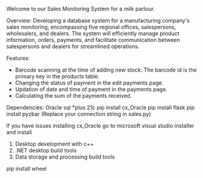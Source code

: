 Welcome to our Sales Monitoring System for a milk parlour.

Overview:
        Developing a database system for a manufacturing company's sales monitoring, encompassing five regional offices, salespersons, wholesalers, and dealers.
        The system will efficiently manage product information, orders, payments, and facilitate communication between salespersons and dealers for streamlined operations.

Features:
- Barcode scanning at the time of adding new stock. The barcode id is the primary key in the products table.
- Changing the status of payment in the edit payments page.
- Updation of date and time of payment in the payments page.
- Calculating the sum of the payments received.

Dependencies:
Oracle sql *plus 21c
pip install cx_Oracle
pip install flask
pip install pyzbar
(Replace your connection string in sales.py)


If you have issues installing cx_Oracle go to microsoft visual studio installer and install 
1. Desktop development with c++
2. .NET desktop build tools
3. Data storage and processing build tools

pip install wheel
